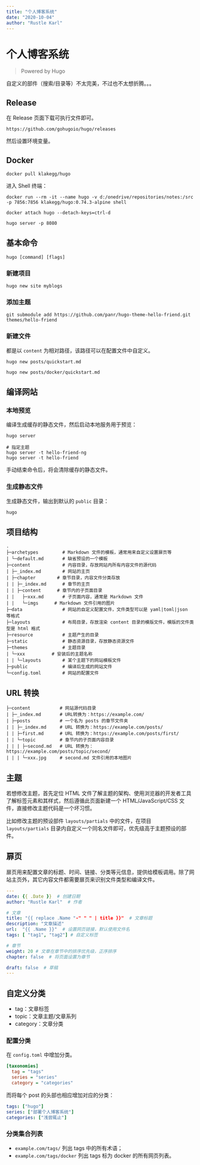 ```yaml
---
title: "个人博客系统"
date: "2020-10-04"
author: "Rustle Karl"
---
```


# 个人博客系统

> Powered by Hugo

自定义的部件（搜索/目录等）不太完美，不过也不太想折腾。。。

## Release

在 Release 页面下载可执行文件即可。

```url
https://github.com/gohugoio/hugo/releases
```

然后设置环境变量。

## Docker 

```shell
docker pull klakegg/hugo
```

进入 Shell 终端：

```shell
docker run --rm -it --name hugo -v d:/onedrive/repositories/notes:/src -p 7856:7856 klakegg/hugo:0.74.3-alpine shell
```

```shell
docker attach hugo --detach-keys=ctrl-d
```

```shell
hugo server -p 8080
```

## 基本命令

```shell
hugo [command] [flags]
```

### 新建项目

```shell
hugo new site myblogs
```

### 添加主题

```shell
git submodule add https://github.com/panr/hugo-theme-hello-friend.git themes/hello-friend
```

### 新建文件

都是以 `content` 为相对路径，该路径可以在配置文件中自定义。

```shell
hugo new posts/quickstart.md

hugo new posts/docker/quickstart.md
```

## 编译网站

### 本地预览

编译生成缓存的静态文件，然后启动本地服务用于预览：

```shell
hugo server

# 指定主题
hugo server -t hello-friend-ng
hugo server -t hello-friend
```

手动结束命令后，将会清除缓存的静态文件。

### 生成静态文件

生成静态文件，输出到默认的 `public` 目录：

```shell
hugo
```

## 项目结构

```shell
.
├─archetypes         # Markdown 文件的模板，通常用来自定义设置扉页等
| └─default.md       # 缺省预设的一个模板
├─content            # 内容目录，存放网站内所有内容文件的源代码
| ├─_index.md        # 网站的主页
| ├─chapter        # 章节目录，内容文件分类存放
| | ├─_index.md      # 章节的主页
| | ├─content      # 章节内的子页面目录
| |   ├─xxx.md       # 子页面内容，通常是 Markdown 文件
| |   └─imgs      # Markdown 文件引用的图片 
├─data               # 网站的自定义配置文件，文件类型可以是 yaml|toml|json 等格式
├─layouts            # 布局目录，存放渲染 content 目录的模版文件，模版的文件类型是 html 格式
├─resource           # 主题产生的目录
├─static             # 静态资源目录，存放静态资源文件
├─themes             # 主题目录
| └─xxx          # 安装后的主题名称
| | └─layouts        # 某个主题下的网站模板文件
├─public             # 编译后生成的网站文件
└─config.toml        # 网站的配置文件
```

## URL 转换

```shell
├─content           # 网站源代码目录
| ├─_index.md       # URL转换为：https://example.com/
| ├─posts           # 一个名为 posts 的章节文件夹
| | ├─_index.md     # URL 转换为：https://example.com/posts/
| | ├─first.md      # URL 转换为：https://example.com/posts/first/
| | └─topic         # 章节内的子页面内容目录
| | | ├─second.md   # URL 转换为：https://example.com/posts/topic/second/
| | | └─xxx.jpg     # second.md 文件引用的本地图片
```

## 主题

若想修改主题，首先定位 HTML 文件了解主题的架构、使用浏览器的开发者工具了解标签元素和其样式，然后遵循此页面新建一个 HTML/JavaScript/CSS 文件，直接修改主题代码是一个坏习惯。

比如修改主题的预设部件 `layouts/partials` 中的文件，在项目 `layouts/partials` 目录内自定义一个同名文件即可，优先级高于主题预设的部件。

## 扉页

扉页用来配置文章的标题、时间、链接、分类等元信息，提供给模板调用。除了网站主页外，其它内容文件都需要扉页来识别文件类型和编译文件。

```yaml
---
date: {{ .Date }}  # 创建日期
author: "Rustle Karl"  # 作者

# 文章
title: "{{ replace .Name "-" " " | title }}"  # 文章标题
description: "文章描述"
url:  "{{ .Name }}"  # 设置网页链接，默认使用文件名
tags: [ "tag1", "tag2"] # 自定义标签

# 章节
weight: 20 # 文章在章节中的排序优先级，正序排序
chapter: false  # 将页面设置为章节

draft: false  # 草稿
---
```

## 自定义分类

- tag：文章标签
- topic：文章主题/文章系列
- category：文章分类

### 配置分类

在 `config.toml` 中增加分类。

```ini
[taxonomies]
  tag = "tags"
  series = "series"
  category = "categories"
```

而将每个 post 的头部也相应增加对应的分类：

```yaml
tags: ["hugo"]
series: ["部署个人博客系统"]
categories: ["浅尝辄止"]
```

### 分类集合列表

- `example.com/tags/` 列出 tags 中的所有术语；
- `example.com/tags/docker` 列出 tags 标为 docker 的所有网页列表。
